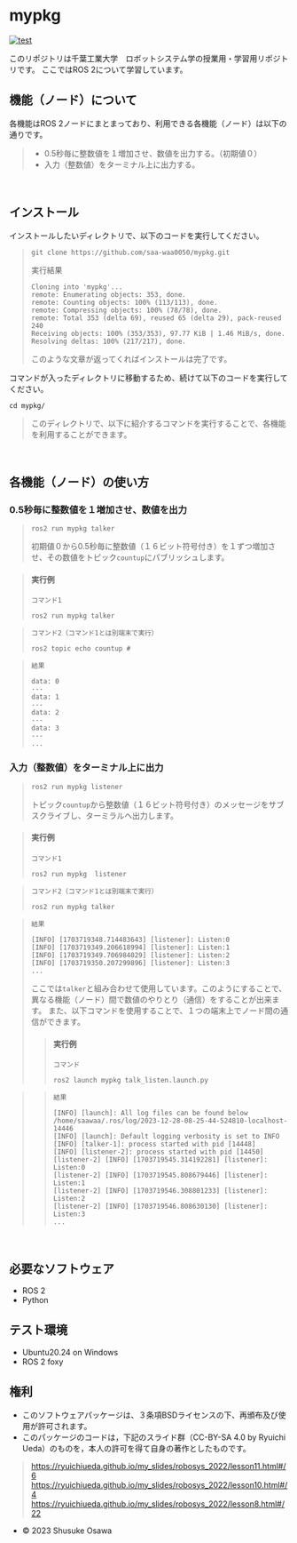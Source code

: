# mypkg
[![test](https://github.com/saa-waa0050/mypkg/actions/workflows/test.yml/badge.svg)](https://github.com/saa-waa0050/robosys2023.ver2/actions/workflows/test.yml)

このリポジトリは千葉工業大学　ロボットシステム学の授業用・学習用リポジトリです。
ここではROS 2について学習しています。
## 機能（ノード）について
各機能はROS 2ノードにまとまっており、利用できる各機能（ノード）は以下の通りです。
>- 0.5秒毎に整数値を１増加させ、数値を出力する。（初期値０）
>- 入力（整数値）をターミナル上に出力する。

<br>

## インストール
インストールしたいディレクトリで、以下のコードを実行してください。
>```
>git clone https://github.com/saa-waa0050/mypkg.git
>```
>実行結果
>```
>Cloning into 'mypkg'...
>remote: Enumerating objects: 353, done.
>remote: Counting objects: 100% (113/113), done.
>remote: Compressing objects: 100% (78/78), done.
>remote: Total 353 (delta 69), reused 65 (delta 29), pack-reused 240
>Receiving objects: 100% (353/353), 97.77 KiB | 1.46 MiB/s, done.
>Resolving deltas: 100% (217/217), done.
>```
>このような文章が返ってくればインストールは完了です。

コマンドが入ったディレクトリに移動するため、続けて以下のコードを実行してください。
```
cd mypkg/
```
>このディレクトリで、以下に紹介するコマンドを実行することで、各機能を利用することができます。
<br>

## 各機能（ノード）の使い方

### 0.5秒毎に整数値を１増加させ、数値を出力
>```
>ros2 run mypkg talker
>```
>初期値０から0.5秒毎に整数値（１６ビット符号付き）を１ずつ増加させ、その数値をトピック`countup`にパブリッシュします。

>####  実行例
>`コマンド1`
>```
>ros2 run mypkg talker

>`コマンド2（コマンド1とは別端末で実行）`
>```
>ros2 topic echo countup #
>```

>`結果`
>```
>data: 0
>---
>data: 1
>---
>data: 2
>---
>data: 3
>---
>...
>```

### 入力（整数値）をターミナル上に出力
>```
>ros2 run mypkg listener
>```
>トピック`countup`から整数値（１６ビット符号付き）のメッセージをサブスクライブし、ターミラルヘ出力します。

>####  実行例
>`コマンド1`
>```
>ros2 run mypkg  listener

>`コマンド2（コマンド1とは別端末で実行）`
>```
>ros2 run mypkg talker
>```

>`結果`
>```
>[INFO] [1703719348.714483643] [listener]: Listen:0
>[INFO] [1703719349.206618994] [listener]: Listen:1
>[INFO] [1703719349.706984029] [listener]: Listen:2
>[INFO] [1703719350.207299896] [listener]: Listen:3
>...
>```
>ここでは`talker`と組み合わせて使用しています。このようにすることで、異なる機能（ノード）間で数値のやりとり（通信）をすることが出来ます。
>また、以下コマンドを使用することで、１つの端末上でノード間の通信ができます。
>>####  実行例
>>`コマンド`
>>```
>>ros2 launch mypkg talk_listen.launch.py

>>`結果`
>>```
>>[INFO] [launch]: All log files can be found below /home/saawaa/.ros/log/2023-12-28-08-25-44-524810-localhost-14446
>>[INFO] [launch]: Default logging verbosity is set to INFO
>>[INFO] [talker-1]: process started with pid [14448]
>>[INFO] [listener-2]: process started with pid [14450]
>>[listener-2] [INFO] [1703719545.314192281] [listener]: Listen:0
>>[listener-2] [INFO] [1703719545.808679446] [listener]: Listen:1
>>[listener-2] [INFO] [1703719546.308801233] [listener]: Listen:2
>>[listener-2] [INFO] [1703719546.808630130] [listener]: Listen:3
>>...
>

<br>

## 必要なソフトウェア
* ROS 2
* Python
## テスト環境
* Ubuntu20.24 on Windows
* ROS 2 foxy

## 権利
- このソフトウェアパッケージは、３条項BSDライセンスの下、再頒布及び使用が許可されます。
- このパッケージのコードは，下記のスライド群（CC-BY-SA 4.0 by Ryuichi Ueda）のものを，本人の許可を得て自身の著作としたものです。
>https://ryuichiueda.github.io/my_slides/robosys_2022/lesson11.html#/6
>https://ryuichiueda.github.io/my_slides/robosys_2022/lesson10.html#/4
>https://ryuichiueda.github.io/my_slides/robosys_2022/lesson8.html#/22
- © 2023 Shusuke Osawa
